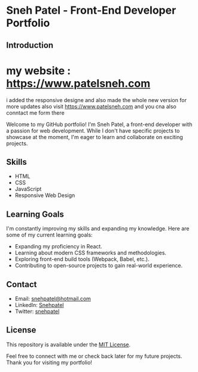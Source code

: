 # Sneh Patel - Front-End Developer Portfolio

## Introduction

# my website : https://www.patelsneh.com

i added the responsive designe and also made the whole new version for more updates also visit https://www.patelsneh.com and you cna also conntact me form there

Welcome to my GitHub portfolio! I'm Sneh Patel, a front-end developer with a passion for web development. While I don't have specific projects to showcase at the moment, I'm eager to learn and collaborate on exciting projects.

## Skills

- HTML
- CSS
- JavaScript
- Responsive Web Design


## Learning Goals

I'm constantly improving my skills and expanding my knowledge. Here are some of my current learning goals:

- Expanding my proficiency in React.
- Learning about modern CSS frameworks and methodologies.
- Exploring front-end build tools (Webpack, Babel, etc.).
- Contributing to open-source projects to gain real-world experience.

## Contact

- Email: [snehpatel@hotmail.com]()
- LinkedIn: [Snehpatel]()
- Twitter: [snehpatel]()

## License

This repository is available under the [MIT License](LICENSE).

Feel free to connect with me or check back later for my future projects. Thank you for visiting my portfolio!
